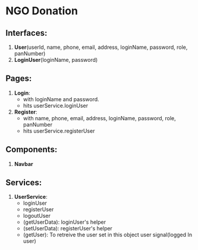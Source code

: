# NGO Donation

## Interfaces: 
1. **User**(userId, name, phone, email, address, loginName, password, role, panNumber)
2. **LoginUser**(loginName, password)

## Pages: 
1. **Login**: 
    * with loginName and password. 
    * hits userService.loginUser
2. **Register**: 
    * with name, phone, email, address, loginName, password, role, panNumber
    * hits userService.registerUser 

## Components: 
1. **Navbar**

## Services: 
1. **UserService**: 
    * loginUser
    * registerUser
    * logoutUser
    * (getUserData): loginUser's helper
    * (setUserData): registerUser's helper
    * (getUser): To retreive the user set in this object user signal(logged In user)